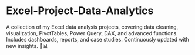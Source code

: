 # Excel-Project-Data-Analytics
A collection of my Excel data analysis projects, covering data cleaning, visualization, PivotTables, Power Query, DAX, and advanced functions. Includes dashboards, reports, and case studies. Continuously updated with new insights. 🚀📊
